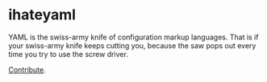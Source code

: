 # ihateyaml

YAML is the swiss-army knife of configuration markup languages. That is if your swiss-army knife keeps cutting you,
because the saw pops out every time you try to use the screw driver.

[Contribute](https://github.com/lmb/ihateyaml).
